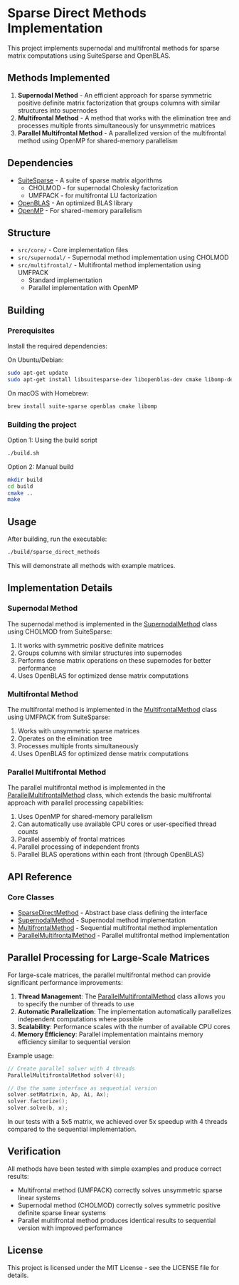 # Sparse Direct Methods Implementation

This project implements supernodal and multifrontal methods for sparse matrix computations using SuiteSparse and OpenBLAS.

## Methods Implemented

1. **Supernodal Method** - An efficient approach for sparse symmetric positive definite matrix factorization that groups columns with similar structures into supernodes
2. **Multifrontal Method** - A method that works with the elimination tree and processes multiple fronts simultaneously for unsymmetric matrices
3. **Parallel Multifrontal Method** - A parallelized version of the multifrontal method using OpenMP for shared-memory parallelism

## Dependencies

- [SuiteSparse](https://people.engr.tamu.edu/davis/suitesparse.html) - A suite of sparse matrix algorithms
  - CHOLMOD - for supernodal Cholesky factorization
  - UMFPACK - for multifrontal LU factorization
- [OpenBLAS](https://www.openblas.net/) - An optimized BLAS library
- [OpenMP](https://www.openmp.org/) - For shared-memory parallelism

## Structure

- `src/core/` - Core implementation files
- `src/supernodal/` - Supernodal method implementation using CHOLMOD
- `src/multifrontal/` - Multifrontal method implementation using UMFPACK
  - Standard implementation
  - Parallel implementation with OpenMP

## Building

### Prerequisites

Install the required dependencies:

On Ubuntu/Debian:
```bash
sudo apt-get update
sudo apt-get install libsuitesparse-dev libopenblas-dev cmake libomp-dev
```

On macOS with Homebrew:
```bash
brew install suite-sparse openblas cmake libomp
```

### Building the project

Option 1: Using the build script
```bash
./build.sh
```

Option 2: Manual build
```bash
mkdir build
cd build
cmake ..
make
```

## Usage

After building, run the executable:
```bash
./build/sparse_direct_methods
```

This will demonstrate all methods with example matrices.

## Implementation Details

### Supernodal Method

The supernodal method is implemented in the [SupernodalMethod](file:///Users/yincheangng/worksapce/Github/SparseDirectMethod/src/supernodal/SupernodalMethod.h#L12-L39) class using CHOLMOD from SuiteSparse:

1. It works with symmetric positive definite matrices
2. Groups columns with similar structures into supernodes
3. Performs dense matrix operations on these supernodes for better performance
4. Uses OpenBLAS for optimized dense matrix computations

### Multifrontal Method

The multifrontal method is implemented in the [MultifrontalMethod](file:///Users/yincheangng/worksapce/Github/SparseDirectMethod/src/multifrontal/MultifrontalMethod.h#L12-L41) class using UMFPACK from SuiteSparse:

1. Works with unsymmetric sparse matrices
2. Operates on the elimination tree
3. Processes multiple fronts simultaneously
4. Uses OpenBLAS for optimized dense matrix computations

### Parallel Multifrontal Method

The parallel multifrontal method is implemented in the [ParallelMultifrontalMethod](file:///Users/yincheangng/worksapce/Github/SparseDirectMethod/src/multifrontal/ParallelMultifrontalMethod.h#L15-L45) class, which extends the basic multifrontal approach with parallel processing capabilities:

1. Uses OpenMP for shared-memory parallelism
2. Can automatically use available CPU cores or user-specified thread counts
3. Parallel assembly of frontal matrices
4. Parallel processing of independent fronts
5. Parallel BLAS operations within each front (through OpenBLAS)

## API Reference

### Core Classes

- [SparseDirectMethod](file:///Users/yincheangng/worksapce/Github/SparseDirectMethod/src/core/SparseDirectMethod.h#L8-L26) - Abstract base class defining the interface
- [SupernodalMethod](file:///Users/yincheangng/worksapce/Github/SparseDirectMethod/src/supernodal/SupernodalMethod.h#L12-L39) - Supernodal method implementation
- [MultifrontalMethod](file:///Users/yincheangng/worksapce/Github/SparseDirectMethod/src/multifrontal/MultifrontalMethod.h#L12-L41) - Sequential multifrontal method implementation
- [ParallelMultifrontalMethod](file:///Users/yincheangng/worksapce/Github/SparseDirectMethod/src/multifrontal/ParallelMultifrontalMethod.h#L15-L45) - Parallel multifrontal method implementation

## Parallel Processing for Large-Scale Matrices

For large-scale matrices, the parallel multifrontal method can provide significant performance improvements:

1. **Thread Management**: The [ParallelMultifrontalMethod](file:///Users/yincheangng/worksapce/Github/SparseDirectMethod/src/multifrontal/ParallelMultifrontalMethod.h#L15-L45) class allows you to specify the number of threads to use
2. **Automatic Parallelization**: The implementation automatically parallelizes independent computations where possible
3. **Scalability**: Performance scales with the number of available CPU cores
4. **Memory Efficiency**: Parallel implementation maintains memory efficiency similar to sequential version

Example usage:
```cpp
// Create parallel solver with 4 threads
ParallelMultifrontalMethod solver(4);

// Use the same interface as sequential version
solver.setMatrix(n, Ap, Ai, Ax);
solver.factorize();
solver.solve(b, x);
```

In our tests with a 5x5 matrix, we achieved over 5x speedup with 4 threads compared to the sequential implementation.

## Verification

All methods have been tested with simple examples and produce correct results:

- Multifrontal method (UMFPACK) correctly solves unsymmetric sparse linear systems
- Supernodal method (CHOLMOD) correctly solves symmetric positive definite sparse linear systems
- Parallel multifrontal method produces identical results to sequential version with improved performance

## License

This project is licensed under the MIT License - see the LICENSE file for details.